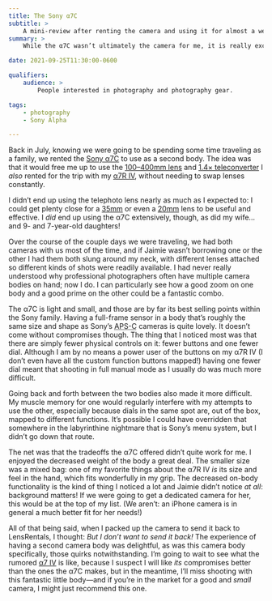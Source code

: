 ```yaml
---
title: The Sony α7C
subtitle: >
    A mini-review after renting the camera and using it for almost a week back in July.
summary: >
    While the α7C wasn’t ultimately the camera for me, it is really excellent, and I highly recommend it—if its trade of a super-light body in exchange for fewer physical controls works for you.

date: 2021-09-25T11:30:00-0600

qualifiers:
    audience: >
        People interested in photography and photography gear.

tags:
    - photography
    - Sony Alpha

---
```


Back in July, knowing we were going to be spending some time traveling as a family, we rented the [Sony α7C][a7c] to use as a second body. The idea was that it would free me up to use the [100–400mm lens][100-400] and [1.4× teleconverter][tc] I *also* rented for the trip with my [α7R IV][a7riv], without needing to swap lenses constantly.

[a7c]: https://www.sony.com/electronics/interchangeable-lens-cameras/ilce-7c/specifications
[100-400]: https://electronics.sony.com/imaging/lenses/full-frame-e-mount/p/sel100400gm
[tc]: https://electronics.sony.com/imaging/lenses/all-e-mount/p/sel14tc
[a7riv]: https://electronics.sony.com/imaging/interchangeable-lens-cameras/all-interchangeable-lens-cameras/p/ilce7rm4-b

I didn’t end up using the telephoto lens nearly as much as I expected to: I could get plenty close for a [35mm][35] or even a [20mm][20] lens to be useful and effective. I *did* end up using the α7C extensively, though, as did my wife… and 9- and 7-year-old daughters!

[35]: https://electronics.sony.com/imaging/lenses/all-e-mount/p/sel35f18f
[20]: https://electronics.sony.com/imaging/lenses/all-e-mount/p/sel20f18g

Over the course of the couple days we were traveling, we had both cameras with us most of the time, and if Jaimie wasn’t borrowing one or the other I had them both slung around my neck, with different lenses attached so different kinds of shots were readily available. I had never really understood why professional photographers often have multiple camera bodies on hand; now I do. I can particularly see how a good zoom on one body and a good prime on the other could be a fantastic combo.

The α7C is light and small, and those are by far its best selling points within the Sony family. Having a full-frame sensor in a body that’s roughly the same size and shape as Sony’s <abbr title="Advanced Photo System type-C">APS-C</abbr> cameras is quite lovely. It doesn’t come without compromises though. The thing that I noticed most was that there are simply fewer physical controls on it: fewer buttons and one fewer dial. Although I am by no means a power user of the buttons on my α7R IV (I don’t even have all the custom function buttons mapped!) having one fewer dial meant that shooting in full manual mode as I usually do was much more difficult.

Going back and forth between the two bodies also made it more difficult. My muscle memory for one would regularly interfere with my attempts to use the other, especially because dials in the same spot are, out of the box, mapped to different functions. It’s possible I could have overridden that somewhere in the labyrinthine nightmare that is Sony’s menu system, but I didn’t go down that route.

The net was that the tradeoffs the α7C offered didn’t quite work for me. I enjoyed the decreased weight of the body a great deal. The smaller size was a mixed bag: one of my favorite things about the α7R IV *is* its size and feel in the hand, which fits wonderfully in my grip. The decreased on-body functionality is the kind of thing I noticed a lot and Jaimie didn’t notice *at all*: background matters! If we were going to get a dedicated camera for her, this would be at the top of my list. (We aren’t: an iPhone camera is in general a much better fit for her needs!)

All of that being said, when I packed up the camera to send it back to LensRentals, I thought: <i>But I don’t *want* to send it back!</i> The experience of having a second camera body was delightful, as was this camera body specifically, those quirks notwithstanding. I’m going to wait to see what the rumored [α7 IV][a7iv] is like, because I suspect I will like *its* compromises better than the ones the α7C makes, but in the meantime, I’ll miss shooting with this fantastic little body—and if you’re in the market for a good and *small* camera, I might just recommend this one.

[a7iv]: https://fstoppers.com/gear/sony-a7-iv-coming-october-33-megapixel-sensor-577431
